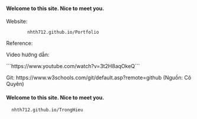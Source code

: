 #### Welcome to this site. Nice to meet you.
</p>Website:</p>

```
        nhth712.github.io/Portfolio
```

</p>Reference:</p>
    </p>Video hướng dẫn:</p> ```https://www.youtube.com/watch?v=3t2H8aqOkeQ```
    </p>Git: https://www.w3schools.com/git/default.asp?remote=github (Nguồn: Cô Quyên)</p>


#### Welcome to this site. Nice to meet you.

```
  nhth712.github.io/TrongHieu
```
